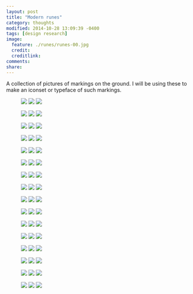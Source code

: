 ```yaml
---
layout: post
title: "Modern runes"
category: thoughts
modified: 2014-10-28 13:09:39 -0400
tags: [design research]
image:
  feature: ./runes/runes-00.jpg
  credit: 
  creditlink: 
comments: 
share: 
---
```


A collection of pictures of markings on the ground. I will be using these to make an iconset or typeface of such markings.

<figure class="third">
	<img src="/images/runes/runes-01.jpg">
	<img src="/images/runes/runes-02.jpg">
	<img src="/images/runes/runes-03.jpg">
</figure>
<figure class="third">
	<img src="/images/runes/runes-04.jpg">
	<img src="/images/runes/runes-05.jpg">
	<img src="/images/runes/runes-06.jpg">
</figure>
<figure class="third">
	<img src="/images/runes/runes-07.jpg">
	<img src="/images/runes/runes-08.jpg">
	<img src="/images/runes/runes-09.jpg">
</figure>
<figure class="third">
	<img src="/images/runes/runes-10.jpg">
	<img src="/images/runes/runes-11.jpg">
	<img src="/images/runes/runes-12.jpg">
</figure>

<figure class="third">
	<img src="/images/runes/runes-13.jpg">
	<img src="/images/runes/runes-14.jpg">
	<img src="/images/runes/runes-15.jpg">
</figure>
<figure class="third">
	<img src="/images/runes/runes-16.jpg">
	<img src="/images/runes/runes-17.jpg">
	<img src="/images/runes/runes-18.jpg">
</figure>
<figure class="third">
	<img src="/images/runes/runes-19.jpg">
	<img src="/images/runes/runes-20.jpg">
	<img src="/images/runes/runes-21.jpg">
</figure>

<figure class="third">
	<img src="/images/runes/runes-22.jpg">
	<img src="/images/runes/runes-23.jpg">
	<img src="/images/runes/runes-24.jpg">
</figure>
<figure class="third">
	<img src="/images/runes/runes-25.jpg">
	<img src="/images/runes/runes-26.jpg">
	<img src="/images/runes/runes-27.jpg">
</figure>
<figure class="third">
	<img src="/images/runes/runes-28.jpg">
	<img src="/images/runes/runes-29.jpg">
	<img src="/images/runes/runes-30.jpg">
</figure>
<figure class="third">
	<img src="/images/runes/runes-31.jpg">
	<img src="/images/runes/runes-32.jpg">
	<img src="/images/runes/runes-33.jpg">
</figure>
<figure class="third">
	<img src="/images/runes/runes-34.jpg">
	<img src="/images/runes/runes-35.jpg">
	<img src="/images/runes/runes-36.jpg">
</figure>
<figure class="third">
	<img src="/images/runes/runes-37.jpg">
	<img src="/images/runes/runes-38.jpg">
	<img src="/images/runes/runes-39.jpg">
</figure>
<figure class="third">
	<img src="/images/runes/runes-40.jpg">
	<img src="/images/runes/runes-41.jpg">
	<img src="/images/runes/runes-42.jpg">
</figure>
<figure class="third">
	<img src="/images/runes/runes-43.jpg">
	<img src="/images/runes/runes-44.jpg">
	<img src="/images/runes/runes-45.jpg">
</figure>
<figure class="third">
	<img src="/images/runes/runes-46.jpg">
	<img src="/images/runes/runes-47.jpg">
	<img src="/images/runes/runes-48.jpg">
</figure>